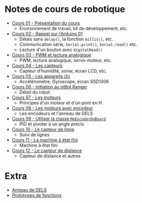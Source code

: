 # Notes de cours de robotique
- [Cours 01 - Présentation du cours](1SX_cours_01/readme.md)
  - Environnement de travail, kit de développement, etc.
- [Cours 02 - Rappel sur l'Arduino 01](1SX_cours_02/readme.md)
  - Délais sans `delay()`, la fonction `millis()`, etc.
  - Communication série, `Serial.print()`, `Serial.read()` etc.
  - Lecture d'un bouton avec `digitalRead()`
- [Cours 03 - PWM et lecture analogique](1SX_cours_03/readme.md)
  - PWM, lecture analogique, servo-moteur, etc.
- [Cours 04 - Les capteurs](1SX_cours_04/readme.md)
  - Capteur d'humidité, sonar, écran LCD, etc.
- [Cours 05 - Les appareils i2c](1SX_cours_05/readme.md)
  - Accéléromètre, Gyroscope, écran SSD1306
- [Cours 06 - Initiation au mBot Ranger](1SX_cours_06/readme.md)
  - Détail du robot
- [Cours 07 - Les moteurs](1SX_cours_07/readme.md)
  - Principes d'un moteur et d'un pont en H
- [Cours 08 - Les moteurs avec encodeur](1SX_cours_08/readme.md)
  - Les encodeurs et l'anneau de DELS
- [Cours 09 - Utiliser la classe `MeEncoderOnBoard`](1SX_cours_09/readme.md)
  - PID et pivoter à un angle précis
- [Cours 10 - Le capteur de ligne](1SX_cours_10/readme.md)
  - Suivi de lignes
- [Cours 11 - La machine à état fini](1SX_cours_11/machineEtatFini.md)
  - Machine à état fini
- [Cours 12 - Le capteur de distance](1SX_cours_12/capteurs.md)
  - Capteur de distance et autres

# Extra
- [Anneau de DELS](extra/anneau_dels.md)
- [Prototypes de fonctions](extra/prototype_fonction/readme.md)
